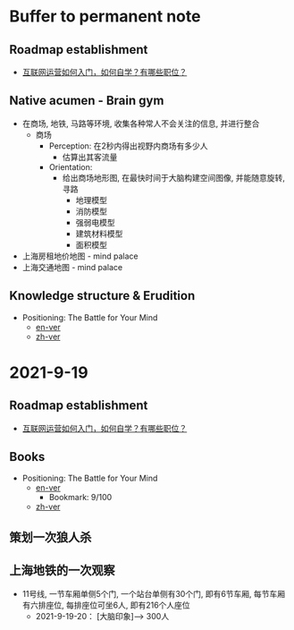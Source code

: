 # Buffer to permanent note
## Roadmap establishment
- [互联网运营如何入门，如何自学？有哪些职位？](https://www.zhihu.com/question/270989134)

## Native acumen - Brain gym
- 在商场, 地铁, 马路等环境, 收集各种常人不会关注的信息, 并进行整合
  - 商场
    - Perception: 在2秒内得出视野内商场有多少人
      - 估算出其客流量
    - Orientation:
      - 给出商场地形图, 在最快时间于大脑构建空间图像, 并能随意旋转, 寻路
        - 地理模型
        - 消防模型
        - 强弱电模型
        - 建筑材料模型
        - 面积模型
- 上海房租地价地图 - mind palace
- 上海交通地图 - mind palace
## Knowledge structure & Erudition
- Positioning: The Battle for Your Mind
  - [en-ver](https://www.yourhomeworksolutions.com/wp-content/uploads/edd/2016/10/20160124032608positioning_the_battle_for_your_mind_.pdf)
  - [zh-ver](https://zydemo.github.io/public/pdf/%E5%AE%9A%E4%BD%8D.pdf)

# 2021-9-19
## Roadmap establishment
- [互联网运营如何入门，如何自学？有哪些职位？](https://www.zhihu.com/question/270989134)

## Books
- Positioning: The Battle for Your Mind
  - [en-ver](https://www.yourhomeworksolutions.com/wp-content/uploads/edd/2016/10/20160124032608positioning_the_battle_for_your_mind_.pdf)
    - Bookmark: 9/100
  - [zh-ver](https://zydemo.github.io/public/pdf/%E5%AE%9A%E4%BD%8D.pdf)

## 策划一次狼人杀

## 上海地铁的一次观察
- 11号线, 一节车厢单侧5个门, 一个站台单侧有30个门, 即有6节车厢, 每节车厢有六排座位, 每排座位可坐6人, 即有216个人座位
  - 2021-9-19-20： \[大脑印象\]--> 300人